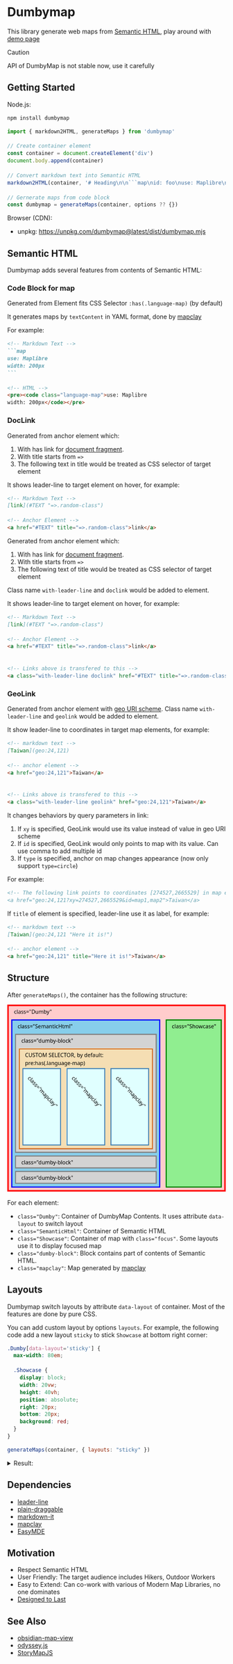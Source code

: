 # Dumbymap

This library generate web maps from [Semantic HTML], play around with [demo page](https://outdoorsafetylab.github.io/dumbymap/)

> [!CAUTION]
> API of DumbyMap is not stable now, use it carefully

## Getting Started

Node.js:

```bash
npm install dumbymap
```
```js
import { markdown2HTML, generateMaps } from 'dumbymap'

// Create container element
const container = document.createElement('div')
document.body.append(container)

// Convert markdown text into Semantic HTML
markdown2HTML(container, '# Heading\n\n```map\nid: foo\nuse: Maplibre\n```\n')

// Gernerate maps from code block
const dumbymap = generateMaps(container, options ?? {})
```

Browser (CDN):
- unpkg: https://unpkg.com/dumbymap@latest/dist/dumbymap.mjs


## Semantic HTML

Dumbymap adds several features from contents of Semantic HTML:

### Code Block for map

Generated from Element fits CSS Selector `:has(.language-map)` (by default)

It generates maps by `textContent` in YAML format, done by [mapclay]

For example:
~~~markdown
<!-- Markdown Text -->
```map
use: Maplibre
width: 200px
```

<!-- HTML -->
<pre><code class="language-map">use: Maplibre
width: 200px</code></pre>
~~~

### DocLink

Generated from anchor element which:
1. With has link for [document fragment](https://developer.mozilla.org/en-US/docs/Web/HTML/Element/a#linking_to_an_element_on_the_same_page).
2. With title starts from `=>`
3. The following text in title would be treated as CSS selector of target element

It shows leader-line to target element on hover, for example:

```markdown
<!-- Markdown Text -->
[link](#TEXT "=>.random-class")

<!-- Anchor Element -->
<a href="#TEXT" title="=>.random-class">link</a>
```

Generated from anchor element which:
1. With has link for [document fragment](https://developer.mozilla.org/en-US/docs/Web/HTML/Element/a#linking_to_an_element_on_the_same_page). 
2. With title starts from `=>`
3. The following text of title would be treated as CSS selector of target element

Class name `with-leader-line` and `doclink` would be added to element.

It shows leader-line to target element on hover, for example:

```markdown
<!-- Markdown Text -->
[link](#TEXT "=>.random-class")

<!-- Anchor Element -->
<a href="#TEXT" title="=>.random-class">link</a>


<!-- Links above is transfered to this -->
<a class="with-leader-line doclink" href="#TEXT" title="=>.random-class">link</a>
```

### GeoLink

Generated from anchor element with [geo URI scheme](https://en.wikipedia.org/wiki/Geo_URI_scheme).
Class name `with-leader-line` and `geolink` would be added to element.

It show leader-line to coordinates in target map elements, for example:

```markdown
<!-- markdown text -->
[Taiwan](geo:24,121)

<!-- anchor element -->
<a href="geo:24,121">Taiwan</a>


<!-- Links above is transfered to this -->
<a class="with-leader-line geolink" href="geo:24,121">Taiwan</a>
```

It changes behaviors by query parameters in link:
1. If `xy` is specified, GeoLink would use its value instead of value in geo URI scheme
1. If `id` is specified, GeoLink would only points to map with its value. Can use comma to add multiple id
1. If `type` is specified, anchor on map changes appearance (now only support `type=circle`)

For example:
```html
<!-- The following link points to coordinates [274527,2665529] in map element "map1" and "map2"
<a href="geo:24,121?xy=274527,2665529&id=map1,map2">Taiwan</a>
```

If `title` of element is specified, leader-line use it as label, for example:
```markdown
<!-- markdown text -->
[Taiwan](geo:24,121 "Here it is!")

<!-- anchor element -->
<a href="geo:24,121" title="Here it is!">Taiwan</a>
```

## Structure

After `generateMaps()`, the container has the following structure:

![structure](./assets/structure_1.jpg)

For each element:
* `class="Dumby"`: Container of DumbyMap Contents. It uses attribute `data-layout` to switch layout
* `class="SemanticHtml"`: Container of Semantic HTML
* `class="Showcase"`: Container of map with `class="focus"`. Some layouts use it to display focused map
* `class="dumby-block"`: Block contains part of contents of Semantic HTML.
* `class="mapclay"`: Map generated by [mapclay]

## Layouts

Dumbymap switch layouts by attribute `data-layout` of container. Most of the features are done by pure CSS.

You can add custom layout by options `layouts`. For example, the following code add a new layout `sticky` to stick `Showcase` at bottom right corner:

```css
.Dumby[data-layout='sticky'] {
  max-width: 80em;

  .Showcase {
    display: block;
    width: 20vw;
    height: 40vh;
    position: absolute;
    right: 20px;
    bottom: 20px;
    background: red;
  }
}
```

```js
generateMaps(container, { layouts: "sticky" })
```

<details><summary>Result:</summary>

![](./assets/layout-example1.png)

</details>


## Dependencies

- [leader-line](https://anseki.github.io/leader-line/)
- [plain-draggable](https://anseki.github.io/plain-draggable/)
- [markdown-it](https://github.com/markdown-it/markdown-it/)
- [mapclay]
- [EasyMDE](https://github.com/Ionaru/easy-markdown-editor)


## Motivation

* Respect Semantic HTML
* User Friendly: The target audience includes Hikers, Outdoor Workers
* Easy to Extend: Can co-work with various of Modern Map Libraries, no one dominates
* [Designed to Last](https://jeffhuang.com/designed_to_last/)

## See Also

* [obsidian-map-view](https://github.com/esm7/obsidian-map-view)
* [odyssey.js](http://cartodb.github.io/odyssey.js/)
* [StoryMapJS](https://storymap.knightlab.com/)

[mapclay]: https://github.com/outdoorsafetylab/mapclay
[Semantic HTML]: https://developer.mozilla.org/en-US/docs/Glossary/Semantics#semantics_in_html

